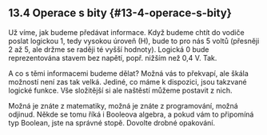 ## 13.4 Operace s bity {#13-4-operace-s-bity}

Už víme, jak budeme předávat informace. Když budeme chtít do vodiče poslat logickou 1, tedy vysokou úroveň (H), bude to pro nás 5 voltů (přesněji 2 až 5, ale držme se raději té vyšší hodnoty). Logická 0 bude reprezentována stavem bez napětí, popř. nižším než 0,4 V. Tak.

A co s těmi informacemi budeme dělat? Možná vás to překvapí, ale škála možností není zas tak velká. Jediné, co máme k dispozici, jsou takzvané logické funkce. Vše složitější si ale naštěstí můžeme postavit z nich.

Možná je znáte z matematiky, možná je znáte z programování, možná odjinud. Někde se tomu říká i Booleova algebra, a pokud vám to připomíná typ Boolean, jste na správné stopě. Dovolte drobné opakování.